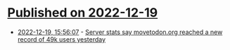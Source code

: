 # [Published on 2022-12-19](index.md)

* [2022-12-19, 15:56:07](https://news.ycombinator.com/item?id=34053520) - [Server stats say movetodon.org reached a new record of 49k users yesterday](https://mastodon.social/@Tibor/109540214666343598)
